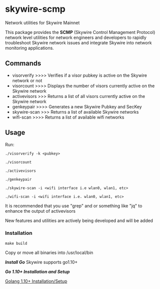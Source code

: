 # skywire-scmp
Network utilities for Skywire Mainnet

This package provides the **SCMP** (Skywire Control Management Protocol) network level utilities for network engineers and developers to rapidly troubleshoot Skywire network issues and integrate Skywire into network monitoring applications. 

## Commands
 - visorverify >>>> Verifies if a visor pubkey is active on the Skywire network or not
 - visorcount >>>> Displays the number of visors currently active on the Skywire network
 - activevisors >>> Returns a list of all visors currently active on the Skywire network
 - genkeypair >>>> Generates a new Skywire Pubkey and SecKey
 - skywire-scan >>> Returns a list of available Skywire networks
 - wifi-scan >>>> Returns a list of available wifi networks

## Usage
Run:

```./visorverify -k <pubkey>```

```./visorcount```

```./activevisors```

```./genkeypair```

```./skywire-scan -i <wifi interface i.e wlan0, wlan1, etc>```

```./wifi-scan -i <wifi interface i.e. wlan0, wlan1, etc>```

It is recommended that you use "grep" and or something like "jq" to enhance the output of activevisors

New features and utilities are actively being developed and will be added

### Installation

```make build```

Copy or move all binaries into /usr/local/bin


***Install Go***
Skywire supports go1.10+

***Go 1.10+ Installation and Setup***

[Golang 1.10+ Installation/Setup](https://github.com/devzone777/skycoin/blob/develop/INSTALLATION.md)
